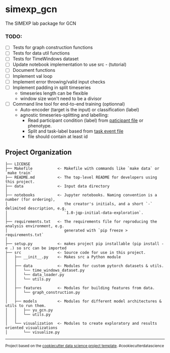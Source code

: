simexp_gcn
==============================

The SIMEXP lab package for GCN

### TODO:
 - [ ] Tests for graph construction functions
 - [ ] Tests for data util functions
 - [ ] Tests for TimeWindows dataset
 - [ ] Update notebook implementation to use src - (tutorial)
 - [ ] Document functions
 - [ ] Implement val loop
 - [ ] Implement error throwing/valid input checks
 - [ ] Implement padding in split timeseries
     - timeseries length can be flexible
     - window size won't need to be a divisor
 - [ ] Command line tool for end-to-end training (optionnal)
     - Auto-encoder (target is the input) or classification (label)
     - agnostic timeseries-splitting and labelling:
         - Read participant condition (label) from [paticipant file](https://bids-specification.readthedocs.io/en/stable/03-modality-agnostic-files.html#participants-file) or phenotype.
         - Split and task-label based from [task event file](https://bids-specification.readthedocs.io/en/stable/04-modality-specific-files/05-task-events.html#task-events)
         - file should contain at least id
 
Project Organization
------------

    ├── LICENSE
    ├── Makefile           <- Makefile with commands like `make data` or `make train`
    ├── README.md          <- The top-level README for developers using this project.
    ├── data               <- Input data directory
    │
    ├── notebooks          <- Jupyter notebooks. Naming convention is a number (for ordering),
    │                         the creator's initials, and a short `-` delimited description, e.g.
    │                         `1.0-jqp-initial-data-exploration`.
    │
    ├── requirements.txt   <- The requirements file for reproducing the analysis environment, e.g.
    │                         generated with `pip freeze > requirements.txt`
    │
    ├── setup.py           <- makes project pip installable (pip install -e .) so src can be imported
    ├── src                <- Source code for use in this project.
    │   ├── __init__.py    <- Makes src a Python module
    │   │
    │   ├── data           <- Modules for custom pytorch datasets & utils.
    │   │   └── time_windows_dataset.py
    │   │   └── data_loader.py
    │   │   └── utils.py
    │   │
    │   ├── features       <- Modules for building features from data.
    │   │   └── graph_construction.py
    │   │
    │   ├── models         <- Modules for different model architectures & utils to run them.
    │   │   ├── yu_gcn.py
    │   │   └── utils.py
    │   │
    │   └── visualization  <- Modules to create exploratory and results oriented visualizations
    │       └── visualize.py

--------

<p><small>Project based on the <a target="_blank" href="https://drivendata.github.io/cookiecutter-data-science/">cookiecutter data science project template</a>. #cookiecutterdatascience</small></p>

